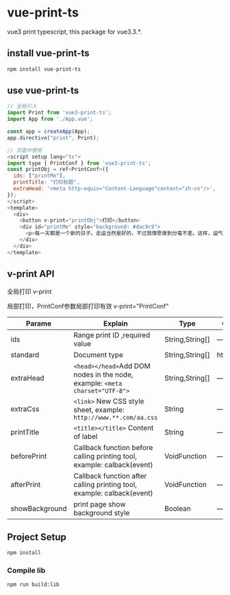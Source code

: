 # vue-print-ts

vue3 print typescript, this package for vue3.3.*.

## install vue-print-ts 

```sh
npm install vue-print-ts
```

## use vue-print-ts 

```javascript
// 全局引入
import Print from 'vue3-print-ts';
import App from './App.vue';

const app = createApp(App);
app.directive("print", Print);
```

```javascript
// 页面中使用
<script setup lang="ts">
import type { PrintConf } from 'vue3-print-ts';
const printObj = ref<PrintConf>({
  ids: ["printMe"],
  printTitle: "打印标题",
  extraHead: '<meta http-equiv="Content-Language"content="zh-cn"/>',
});
</script>
<template>
  <div>
    <button v-print="printObj">打印</button>
    <div id="printMe" style="background: #dac9c9">
      <p>每一天都是一个新的日子。走运当然是好的，不过我情愿做到分毫不差。这样，运气来的时候，你就有所准备了。</p>
    </div>
  </div>
</template>
```

## v-print API
全局打印
v-print

局部打印，PrintConf参数局部打印有效
v-print="PrintConf" 

| Parame                    | Explain                                                                        | Type              | OptionalValue         | DefaultValue |
| ------------------------- | ------------------------------------------------------------------------------ | ----------------- | --------------------- | ------------ |
| ids                       | Range print ID ,required value                                                 | String,String[]   | —                     | —            |
| standard                  | Document type                                                                  | String,String[]   | html5/loose/strict    | html5        |
| extraHead                 | `<head></head>`Add DOM nodes in the node, example: `<meta charset="UTF-8">`    | String,String[]   | —                     | —            |
| extraCss                  | `<link>` New CSS style sheet, example: `http://www.**.com/aa.css`              | String            | —                     | -            |
| printTitle                | `<title></title>` Content of label                                             | String            | —                     | -            |
| beforePrint               | Callback function before calling printing tool, example: calback(event)        | VoidFunction      | —                     | -            |
| afterPrint                | Callback function after calling printing tool, example: calback(event)         | VoidFunction      | —                     | -            |
| showBackground            | print page show background style                                               | Boolean           | —                     | true         |


## Project Setup

```sh
npm install
```

### Compile lib

```sh
npm run build:lib
```
